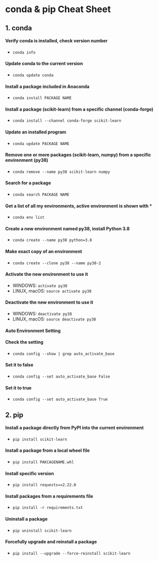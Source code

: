 # **conda & pip Cheat Sheet**

## **1. conda**

#### Verify conda is installed, check version number
- `conda info `

#### Update conda to the current version
- `conda update conda `

#### Install a package included in Anaconda
- `conda install PACKAGE NAME `

#### Install a package (scikit-learn) from a specific channel (conda-forge)
- `conda install --channel conda-forge scikit-learn `

#### Update an installed program
- `conda update PACKAGE NAME `

#### Remove one or more packages (scikit-learn, numpy) from a specific environment (py38)
- `conda remove --name py38 scikit-learn numpy `

#### Search for a package
- `conda search PACKAGE NAME `

#### Get a list of all my environments, active environment is shown with *
- `conda env list `

#### Create a new environment named py38, install Python 3.8
- `conda create --name py38 python=3.8 `

#### Make exact copy of an environment
- `conda create --clone py38 --name py38-2 `

#### Activate the new environment to use it
- WINDOWS: ` activate py38 `
- LINUX, macOS: ` source activate py38 `

#### Deactivate the new environment to use it
- WINDOWS: ` deactivate py38 `
- LINUX, macOS: ` source deactivate py38 `

#### Auto Environment Setting
#### Check the setting
- `conda config --show | grep auto_activate_base `
#### Set it to false
- `conda config --set auto_activate_base False `
#### Set it to true
- `conda config --set auto_activate_base True `

## **2. pip**

#### Install a package directly from PyPI into the current environment
- `pip install scikit-learn `

#### Install a package from a local wheel file
- `pip install PAKCAGENAME.whl `

#### Install specific version
- `pip install requests==2.22.0 `

#### Install packages from a requirements file
- `pip install -r requirements.txt `

#### Uninstall a package
- `pip uninstall scikit-learn `

#### Forcefully upgrade and reinstall a package
- `pip install --upgrade --force-reinstall scikit-learn `